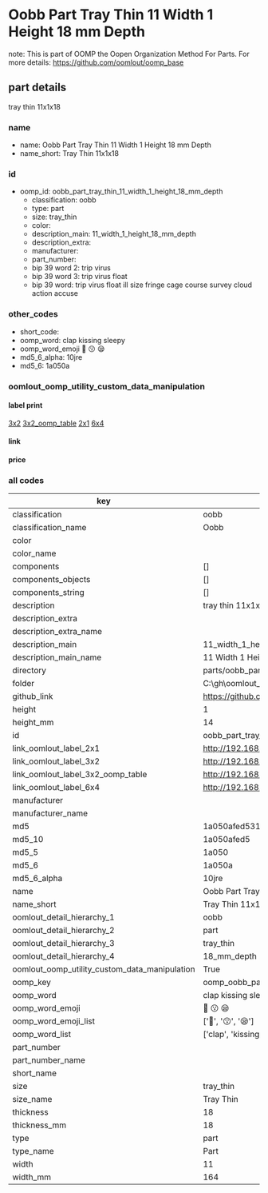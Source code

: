 # Oobb Part Tray Thin 11 Width 1 Height 18 mm Depth  

note: This is part of OOMP the Oopen Organization Method For Parts. For more details: https://github.com/oomlout/oomp_base

##  part details
  



tray thin 11x1x18



### name
* name: Oobb Part Tray Thin 11 Width 1 Height 18 mm Depth
* name_short: Tray Thin 11x1x18 
### id
* oomp_id: oobb_part_tray_thin_11_width_1_height_18_mm_depth
  * classification: oobb
  * type: part
  * size: tray_thin
  * color: 
  * description_main: 11_width_1_height_18_mm_depth
  * description_extra: 
  * manufacturer: 
  * part_number: 
  * bip 39 word 2: trip virus
  * bip 39 word 3: trip virus float
  * bip 39 word: trip virus float ill size fringe cage course survey cloud action accuse

### other_codes
* short_code: 
* oomp_word: clap kissing sleepy
* oomp_word_emoji :clap: :kissing: :sleepy:
* md5_6_alpha: 10jre
* md5_6: 1a050a






### oomlout_oomp_utility_custom_data_manipulation
#### label print
[3x2](http://192.168.1.245:1112/?label=oomp%2010jre)
[3x2_oomp_table](http://192.168.1.108:1112/?label=oomp%2010jre)
[2x1](http://192.168.1.242:1112/?label=oomp%2010jre)
[6x4](http://192.168.1.55:1112/?label=oomp%2010jre)    

#### link

                              

#### price







### all codes 
| key | value |  
| --- | --- |  
| classification | oobb |  
| classification_name | Oobb |  
| color |  |  
| color_name |  |  
| components | [] |  
| components_objects | [] |  
| components_string | [] |  
| description | tray thin 11x1x18 |  
| description_extra |  |  
| description_extra_name |  |  
| description_main | 11_width_1_height_18_mm_depth |  
| description_main_name | 11 Width 1 Height 18 mm Depth |  
| directory | parts/oobb_part_tray_thin_11_width_1_height_18_mm_depth |  
| folder | C:\gh\oomlout_oobb_version_4_generated_parts\things\oobb_part_tray_thin_11_width_1_height_18_mm_depth |  
| github_link | https://github.com/oomlout/oomlout_oomp_part_src/tree/main/parts/oobb_part_tray_thin_11_width_1_height_18_mm_depth |  
| height | 1 |  
| height_mm | 14 |  
| id | oobb_part_tray_thin_11_width_1_height_18_mm_depth |  
| link_oomlout_label_2x1 | http://192.168.1.242:1112/?label=oomp%2010jre |  
| link_oomlout_label_3x2 | http://192.168.1.245:1112/?label=oomp%2010jre |  
| link_oomlout_label_3x2_oomp_table | http://192.168.1.108:1112/?label=oomp%2010jre |  
| link_oomlout_label_6x4 | http://192.168.1.55:1112/?label=oomp%2010jre |  
| manufacturer |  |  
| manufacturer_name |  |  
| md5 | 1a050afed53144057464f70eb27d2746 |  
| md5_10 | 1a050afed5 |  
| md5_5 | 1a050 |  
| md5_6 | 1a050a |  
| md5_6_alpha | 10jre |  
| name | Oobb Part Tray Thin 11 Width 1 Height 18 mm Depth |  
| name_short | Tray Thin 11x1x18  |  
| oomlout_detail_hierarchy_1 | oobb |  
| oomlout_detail_hierarchy_2 | part |  
| oomlout_detail_hierarchy_3 | tray_thin |  
| oomlout_detail_hierarchy_4 | 18_mm_depth |  
| oomlout_oomp_utility_custom_data_manipulation | True |  
| oomp_key | oomp_oobb_part_tray_thin_11_width_1_height_18_mm_depth |  
| oomp_word | clap kissing sleepy |  
| oomp_word_emoji | :clap: :kissing: :sleepy: |  
| oomp_word_emoji_list | [':clap:', ':kissing:', ':sleepy:'] |  
| oomp_word_list | ['clap', 'kissing', 'sleepy'] |  
| part_number |  |  
| part_number_name |  |  
| short_name |  |  
| size | tray_thin |  
| size_name | Tray Thin |  
| thickness | 18 |  
| thickness_mm | 18 |  
| type | part |  
| type_name | Part |  
| width | 11 |  
| width_mm | 164 |  
